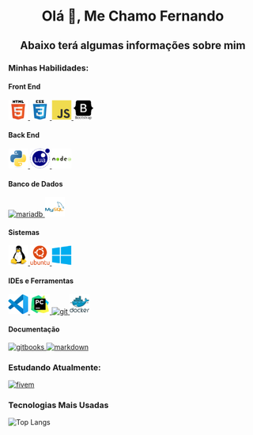 <h1 align="center">Olá 👋, Me Chamo Fernando</h1>
<!-- <h3 align="left">Connect with me:</h3> -->
<h2 align="center">Abaixo terá algumas informações sobre mim</h2>
<p align="left">
</p>
<h3 align="left">Minhas Habilidades:</h3>
<p align="left">
  <h4 align="left">Front End</h3>
 <a href="https://www.w3.org/html/" target="_blank" rel="noreferrer"> 
  <img src="https://raw.githubusercontent.com/devicons/devicon/master/icons/html5/html5-original-wordmark.svg" alt="html5" width="40" height="40"/> </a> 
 <a href="https://www.w3schools.com/css/" target="_blank" rel="noreferrer"> 
  <img src="https://raw.githubusercontent.com/devicons/devicon/master/icons/css3/css3-original-wordmark.svg" alt="css3" width="40" height="40"/> 
 <a href="https://developer.mozilla.org/en-US/docs/Web/JavaScript" target="_blank" rel="noreferrer"> 
   <img src="https://raw.githubusercontent.com/devicons/devicon/master/icons/javascript/javascript-original.svg" alt="javascript" width="40" height="40"/> </a>
 <a href="https://getbootstrap.com" target="_blank" rel="noreferrer"> 
   <img src="https://raw.githubusercontent.com/devicons/devicon/master/icons/bootstrap/bootstrap-plain-wordmark.svg" alt="bootstrap" width="40" height="40"/> </a>
 <br>
  <h4 align="left">Back End</h3>
  <a href="https://www.python.org" target="_blank" rel="noreferrer"> 
  <img src="https://raw.githubusercontent.com/devicons/devicon/master/icons/python/python-original.svg" alt="python" width="40" height="40"/> </a>
  <a href="https://lua.org" target="_blank" rel="noreferrer"> 
  <img src="https://raw.githubusercontent.com/devicons/devicon/master/icons/lua/lua-plain-wordmark.svg" alt="lua" width="40" height="40"/> </a> 
  <a href="https://nodejs.org" target="_blank" rel="noreferrer"> 
  <img src="https://raw.githubusercontent.com/devicons/devicon/master/icons/nodejs/nodejs-original-wordmark.svg" alt="nodejs" width="40" height="40"/> </a> 
  
  <h4 align="left">Banco de Dados</h3>
  <a href="https://mariadb.org/" target="_blank" rel="noreferrer"> 
  <img src="https://www.vectorlogo.zone/logos/mariadb/mariadb-icon.svg" alt="mariadb" width="40" height="40"/> </a> 
  <a href="https://www.mysql.com/" target="_blank" rel="noreferrer"> 
  <img src="https://raw.githubusercontent.com/devicons/devicon/master/icons/mysql/mysql-original-wordmark.svg" alt="mysql" width="40" height="40"/> </a>
  
 <h4 align="left">Sistemas</h3>
 <a href="https://www.linux.org/" target="_blank" rel="noreferrer">
 <img src="https://raw.githubusercontent.com/devicons/devicon/master/icons/linux/linux-original.svg" alt="linux" width="40" height="40"/> </a>
 <a href="https://ubuntu.com" target="_blank" rel="noreferrer">
 <img src="https://raw.githubusercontent.com/devicons/devicon/master/icons/ubuntu/ubuntu-plain-wordmark.svg" alt="ubuntu" width="40" height="40"/> </a>
 <a href="https://windows.com" target="_blank" rel="noreferrer">
 <img src="https://raw.githubusercontent.com/devicons/devicon/master/icons/windows8/windows8-original.svg" alt="windows" width="40" height="40"/> </a>

 <h4 align="left">IDEs e Ferramentas</h3>  
  <a href="https://code.visualstudio.com/" target="_blank" rel="noreferrer"> 
 <img src="https://raw.githubusercontent.com/devicons/devicon/master/icons/vscode/vscode-original.svg" alt="vscode" width="40" height="40"/> </a>
  <a href="https://jetbrains.com/pt-br/pycharm/" target="_blank" rel="noreferrer"> 
 <img src="https://raw.githubusercontent.com/devicons/devicon/master/icons/pycharm/pycharm-original.svg" alt="pycharm" width="40" height="40"/> </a>
  <a href="https://git-scm.com/" target="_blank" rel="noreferrer"> 
 <img src="https://www.vectorlogo.zone/logos/git-scm/git-scm-icon.svg" alt="git" width="40" height="40"/> </a>
  <a href="https://docker.com/" target="_blank" rel="noreferrer"> 
 <img src="https://raw.githubusercontent.com/devicons/devicon/1119b9f84c0290e0f0b38982099a2bd027a48bf1/icons/docker/docker-original-wordmark.svg" alt="docker"  width="40" height="40"/> </a>
  
  <h4 align="left">Documentação</h3>
  <a href="https://gitbook.com" target="_blank" rel="noreferrer"> 
 <img src="https://www.cygnusdao.finance/static/media/gitbook.8b19b097c428a3540b1d.png" alt="gitbooks" width="40" height="40"/> </a>
    <a href="https://www.markdownguide.org" target="_blank" rel="noreferrer"> 
 <img src="https://d33wubrfki0l68.cloudfront.net/f1f475a6fda1c2c4be4cac04033db5c3293032b4/513a4/assets/images/markdown-mark-white.svg" alt="markdown" width="40" height="40"/> </a>
 
 </p>
<!-- <br> -->

<h3 align="left">Estudando Atualmente:</h3>
<a href="https://fivem.net/" target="_blank" rel="noreferrer"> 
 <img src="https://img.icons8.com/color/512/fivem.png" alt="fivem" width="40" height="40"/> </a>

 


<br>


### Tecnologias Mais Usadas

![Top Langs](https://github-readme-stats.vercel.app/api/top-langs/?username=nandonweb&layout=compact&theme=dark)
